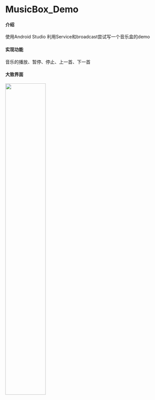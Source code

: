 # MusicBox_Demo

#### 介绍
使用Android Studio 利用Service和broadcast尝试写一个音乐盒的demo
#### 实现功能
音乐的播放、暂停、停止、上一首、下一首
#### 大致界面
<img src="https://images.gitee.com/uploads/images/2020/0418/020844_c19500a6_5040960.png" width="50%">
